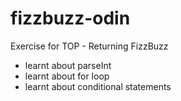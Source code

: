 # fizzbuzz-odin
Exercise for TOP - Returning FizzBuzz
- learnt about parseInt
- learnt about for loop
- learnt about conditional statements